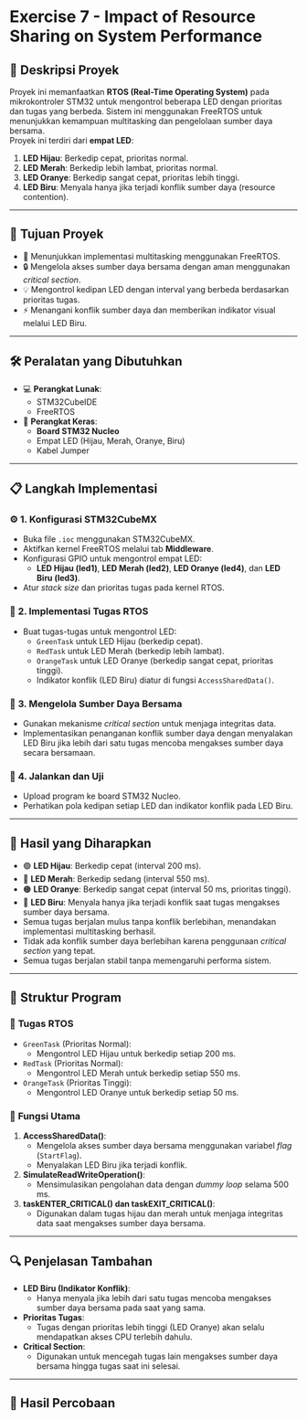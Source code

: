 # Exercise 7 - Impact of Resource Sharing on System Performance

## 📜 **Deskripsi Proyek**
Proyek ini memanfaatkan **RTOS (Real-Time Operating System)** pada mikrokontroler STM32 untuk mengontrol beberapa LED dengan prioritas dan tugas yang berbeda. Sistem ini menggunakan FreeRTOS untuk menunjukkan kemampuan multitasking dan pengelolaan sumber daya bersama.  
Proyek ini terdiri dari **empat LED**:  
1. **LED Hijau**: Berkedip cepat, prioritas normal.  
2. **LED Merah**: Berkedip lebih lambat, prioritas normal.  
3. **LED Oranye**: Berkedip sangat cepat, prioritas lebih tinggi.  
4. **LED Biru**: Menyala hanya jika terjadi konflik sumber daya (resource contention).  

---

## 🎯 **Tujuan Proyek**
- 🚀 Menunjukkan implementasi multitasking menggunakan FreeRTOS.  
- 🔒 Mengelola akses sumber daya bersama dengan aman menggunakan *critical section*.  
- 💡 Mengontrol kedipan LED dengan interval yang berbeda berdasarkan prioritas tugas.  
- ⚡ Menangani konflik sumber daya dan memberikan indikator visual melalui LED Biru.  

---

## 🛠️ **Peralatan yang Dibutuhkan**
- 💻 **Perangkat Lunak**:
  - STM32CubeIDE
  - FreeRTOS
- 🔧 **Perangkat Keras**:
  - **Board STM32 Nucleo**
  - Empat LED (Hijau, Merah, Oranye, Biru)
  - Kabel Jumper

---

## 📋 **Langkah Implementasi**
### ⚙️ **1. Konfigurasi STM32CubeMX**
- Buka file `.ioc` menggunakan STM32CubeMX.
- Aktifkan kernel FreeRTOS melalui tab **Middleware**.
- Konfigurasi GPIO untuk mengontrol empat LED:
  - **LED Hijau (led1)**, **LED Merah (led2)**, **LED Oranye (led4)**, dan **LED Biru (led3)**.
- Atur *stack size* dan prioritas tugas pada kernel RTOS.

### 🧵 **2. Implementasi Tugas RTOS**
- Buat tugas-tugas untuk mengontrol LED:
  - `GreenTask` untuk LED Hijau (berkedip cepat).
  - `RedTask` untuk LED Merah (berkedip lebih lambat).
  - `OrangeTask` untuk LED Oranye (berkedip sangat cepat, prioritas tinggi).
  - Indikator konflik (LED Biru) diatur di fungsi `AccessSharedData()`.

### 🔧 **3. Mengelola Sumber Daya Bersama**
- Gunakan mekanisme *critical section* untuk menjaga integritas data.
- Implementasikan penanganan konflik sumber daya dengan menyalakan LED Biru jika lebih dari satu tugas mencoba mengakses sumber daya secara bersamaan.

### 🔄 **4. Jalankan dan Uji**
- Upload program ke board STM32 Nucleo.
- Perhatikan pola kedipan setiap LED dan indikator konflik pada LED Biru.

---

## 🌟 **Hasil yang Diharapkan**
- 🟢 **LED Hijau**: Berkedip cepat (interval 200 ms).  
- 🔴 **LED Merah**: Berkedip sedang (interval 550 ms).  
- 🟠 **LED Oranye**: Berkedip sangat cepat (interval 50 ms, prioritas tinggi).  
- 🔵 **LED Biru**: Menyala hanya jika terjadi konflik saat tugas mengakses sumber daya bersama.  
- Semua tugas berjalan mulus tanpa konflik berlebihan, menandakan implementasi multitasking berhasil.
- Tidak ada konflik sumber daya berlebihan karena penggunaan *critical section* yang tepat.
- Semua tugas berjalan stabil tanpa memengaruhi performa sistem.

---

## 📂 **Struktur Program**
### 🧵 **Tugas RTOS**
- `GreenTask` (Prioritas Normal):
  - Mengontrol LED Hijau untuk berkedip setiap 200 ms.
- `RedTask` (Prioritas Normal):
  - Mengontrol LED Merah untuk berkedip setiap 550 ms.
- `OrangeTask` (Prioritas Tinggi):
  - Mengontrol LED Oranye untuk berkedip setiap 50 ms.

### 🔧 **Fungsi Utama**
1. **AccessSharedData()**:
   - Mengelola akses sumber daya bersama menggunakan variabel *flag* (`StartFlag`).
   - Menyalakan LED Biru jika terjadi konflik.
2. **SimulateReadWriteOperation()**:
   - Mensimulasikan pengolahan data dengan *dummy loop* selama 500 ms.
3. **taskENTER_CRITICAL() dan taskEXIT_CRITICAL()**:
   - Digunakan dalam tugas hijau dan merah untuk menjaga integritas data saat mengakses sumber daya bersama.

---

## 🔍 **Penjelasan Tambahan**
- **LED Biru (Indikator Konflik)**:
  - Hanya menyala jika lebih dari satu tugas mencoba mengakses sumber daya bersama pada saat yang sama.
- **Prioritas Tugas**:
  - Tugas dengan prioritas lebih tinggi (LED Oranye) akan selalu mendapatkan akses CPU terlebih dahulu.
- **Critical Section**:
  - Digunakan untuk mencegah tugas lain mengakses sumber daya bersama hingga tugas saat ini selesai.

---

## 🧪 **Hasil Percobaan**


